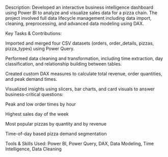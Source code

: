 Description:
Developed an interactive business intelligence dashboard using Power BI to analyze and visualize sales data for a pizza chain. The project involved full data lifecycle management including data import, cleaning, preprocessing, and advanced data modeling using DAX.

Key Tasks & Contributions:

Imported and merged four CSV datasets (orders, order_details, pizzas, pizza_types) using Power Query.

Performed data cleaning and transformation, including time extraction, day classification, and relationship building between tables.

Created custom DAX measures to calculate total revenue, order quantities, and peak demand times.

Visualized insights using slicers, bar charts, and card visuals to answer business-critical questions:

Peak and low order times by hour

Highest sales day of the week

Most popular pizzas by quantity and by revenue

Time-of-day based pizza demand segmentation

Tools & Skills Used:
Power BI, Power Query, DAX, Data Modeling, Time Intelligence, Data Cleaning

